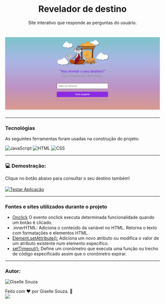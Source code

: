 <h1 align="center">Revelador de destino</h1>
<p align="center">Site interativo que responde as perguntas do usuário.</p>

<h1 align="center">
  <img alt="Gif com a animação do projeto" title="destino" src="destino.gif"/>
</h1>

---
### Tecnológias

As seguintes ferramentas foram usadas na construção do projeto:

![JavaScript](https://img.shields.io/badge/-JavaScript-05122A?style=flat&logo=javascript)
![HTML](https://img.shields.io/badge/-HTML-05122A?style=flat&logo=HTML5)
![CSS](https://img.shields.io/badge/-CSS-05122A?style=flat&logo=CSS3&logoColor=1572B6)

---

### 💻 Demostração:

Clique no botão abaixo para consultar o seu destino também!
<br><br>
<a href="https://gisellesouzaa.github.io/Revelador-de-Destino/" target="_blank"><img align="center" alt="Testar Aplicação" src="https://img.shields.io/badge/Clique_aqui_para_testar_a_página-8a2be2?style=flat&logoColor=white"></a>

---

### Fontes e sites utilizados durante o projeto

<ul>
    <li><a href="https://www.freecodecamp.org/portuguese/news/tutorial-sobre-button-onclick-em-html-e-evento-de-clique-em-javascript/#:~:text=O%20evento%20onclick%20executa%20determinada,tag%20de%20abertura%20do%20bot%C3%A3o." target="_blank">Onclick</a>
        O evento onclick executa determinada funcionalidade quando um botão é clicado. 
    <li>.innerHTML:
        Adiciona o conteúdo da variável no HTML. Retorna o texto com formatações e elementos HTML.
    <li><a href="https://developer.mozilla.org/pt-BR/docs/Web/API/Element/setAttribute" target="_blank">Element.setAttribute():</a>
        Adiciona um novo atributo ou modifica o valor de um atributo existente num elemento específico.
    <li><a href="https://developer.mozilla.org/en-US/docs/Web/API/setTimeout" target="_blank">setTimeout():</a>
        Define um cronômetro que executa uma função ou trecho de código especificado assim que o cronômetro expirar.
</ul>

---

### Autor:

<img alt="Giselle Souza" title="Giselle Souza" src="https://github.com/gisellesouzaa.png" height="100" width="100"/>

Feito com ❤️ por Giselle Souza. 👋
<br>
<a href="https://www.linkedin.com/in/giselle-de-souza-gabriel/" target="_blank"><img src="https://img.shields.io/badge/-LinkedIn-05122A?style=for-the-flat&logo=linkedin&logoColor=white" target="_blank"></a>
